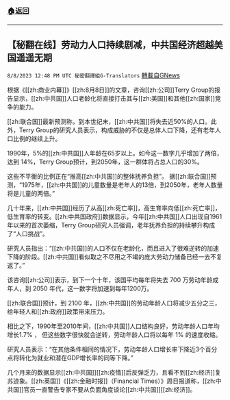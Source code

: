 ###  [:house:返回](README.md)
---


## 【秘翻在线】劳动力人口持续剧减，中共国经济超越美国遥遥无期
`8/8/2023 12:48 PM UTC 秘密翻譯組G-Translators` [轉載自GNews](https://gnews.org/articles/1535486)

根据《[[zh:商业内幕]]》[[zh:8月8日]]的文章，咨询[[zh:公司]]Terry Group的报告显示，[[zh:中共国]]人口老龄化将直接打击其与[[zh:美国]]和其他[[zh:国家]]竞争的能力。

[[zh:联合国]]最新预测称，到本世纪末，[[zh:中共国]]将失去近50%的人口。此外，Terry Group的研究人员表示，构成威胁的不仅是总体人口下降，还有老年人口比例的继续上升。

1990年，5%的[[zh:中共国]]人年龄在65岁以上。如今这一数字几乎增加了两倍，达到 14%，Terry Group预计，到2050年，这一群体将占总人口的30%。

这些不平衡的比例正在“推高[[zh:中共国]]的整体抚养负担”。 据[[zh:联合国]]预测，“1975年，[[zh:中共国]]的儿童数量是老年人的13倍，到2050年，老年人数量将是儿童的两倍。”

几十年来，[[zh:中共国]]经历了从高[[zh:死亡率]]，高生育率向低[[zh:死亡率]]，低生育率的转变。[[zh:中共国政府]]数据显示，今年[[zh:中共国]]人口出现自1961年以来的首次萎缩，Terry Group研究人员强调，老年抚养负担的持续攀升构成了“人口挑战”。

研究人员指出：“[[zh:中共国]]的人口不仅在老龄化，而且进入了很难逆转的加速下降的阶段。[[zh:中共国]]看似取之不尽用之不竭的庞大劳动力储备已经一去不复返了。”

该咨询[[zh:公司]]表示，到下一个十年，该国平均每年将失去 700 万劳动年龄成年人，到 2050 年代，这一数字将加速到每年1200万。

[[zh:联合国]]预计，到 2100 年，[[zh:中共国]]的劳动年龄人口将减少五分之三，给年轻人和[[zh:政府]]政策带来压力。

相比之下，1990年至2010年间，[[zh:中共国]]人口结构良好，劳动年龄人口年均增长1.7% ， 但这些数字很快就会逆转，劳动年龄人口将以每年 1% 的速度收缩。

研究人员表示：“在其他条件相同的情况下，劳动年龄人口增长率下降近3个百分点将转化为就业和潜在GDP增长率的同等下降。”

几个月来的数据显示[[zh:中共国]][[zh:疫情]]后反弹乏力，且看不到[[zh:经济]]复苏迹象。[[zh:英国]]《[[zh:金融时报]]（Financial Times）》周日报道称，[[zh:中共国]]官员一直警告专家不要从负面角度谈论[[zh:中共国]][[zh:经济]]。

